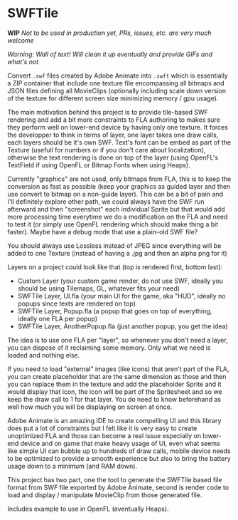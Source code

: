 # SWFTile

**WIP** *Not to be used in production yet, PRs, issues, etc. are very much welcome*

*Warning: Wall of text! Will clean it up eventually and provide GIFs and what's not*

Convert `.swf` files created by Adobe Animate into `.swft` which is essentially a ZIP container that include one texture file encompassing all bitmaps and JSON files defining all MovieClips (optionally including scale down version of the texture for different screen size minimizing memory / gpu usage).

The main motivation behind this project is to provide tile-based SWF rendering and add a bit more constraints to FLA authoring to makes sure they perform well on lower-end device by having only one texture. It forces the developper to think in terms of layer, one layer takes one draw calls, each layers should be it's own SWF. Text's font can be embed as part of the Texture (usefull for numbers or if you don't care about localization), otherwise the text rendering is done on top of the layer (using OpenFL's TextField if using OpenFL or Bitmap Fonts when using Heaps).

Currently "graphics" are not used, only bitmaps from FLA, this is to keep the conversion as fast as possible (keep your graphics as guided layer and then use convert to bitmap on a non-guide layer). This can be a bit of pain and I'll definitely explore other path, we could always have the SWF run afterward and then "screenshot" each individual Sprite but that would add more processing time everytime we do a modification on the FLA and need to test it (or simply use OpenFL rendering which should make thing a bit faster). Maybe have a debug mode that use a plain-old SWF file?

You should always use Lossless instead of JPEG since everything will be added to one Texture (instead of having a .jpg and then an alpha png for it)

Layers on a project could look like that (top is rendered first, bottom last):
* Custom Layer (your custom game render, do not use SWF, ideally you should be using Tilemaps, GL, whatever fits your need)
* SWFTile Layer, UI.fla (your main UI for the game, aka "HUD", ideally no popups since texts are rendered on top)
* SWFTile Layer, Popup.fla (a popup that goes on top of everything, ideally one FLA per popup)
* SWFTile Layer, AnotherPopup.fla (just another popup, you get the idea)

The idea is to use one FLA per "layer", so whenever you don't need a layer, you can dispose of it reclaiming some memory. Only what we need is loaded and nothing else.

If you need to load "external" images (like icons) that aren't part of the FLA, you can create placeholder that are the same dimension as those and then you can replace them in the texture and add the placeholder Sprite and it would display that icon, the icon will be part of the Spritesheet and so we keep the draw call to 1 for that layer. You do need to know beforehand as well how much you will be displaying on screen at once.

Adobe Animate is an amazing IDE to create compelling UI and this library does put a lot of constraints but I felt like it is very easy to create unoptimized FLA and those can become a real issue especially on lower-end device and on game that make heavy usage of UI, even what seems like simple UI can bubble up to hundreds of draw calls, mobile device needs to be optimized to provide a smooth experience but also to bring the battery usage down to a minimum (and RAM down).

This project has two part, one the tool to generate the SWFTile based file format from SWF file exported by Adobe Animate, second is render code to load and display / manipulate MovieClip from those generated file.

Includes example to use in OpenFL (eventually Heaps).
